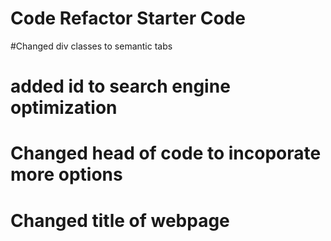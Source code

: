 # Code Refactor Starter Code
#Changed div classes to semantic tabs
# added id to search engine optimization 
# Changed head of code to incoporate more options 
# Changed title of webpage
